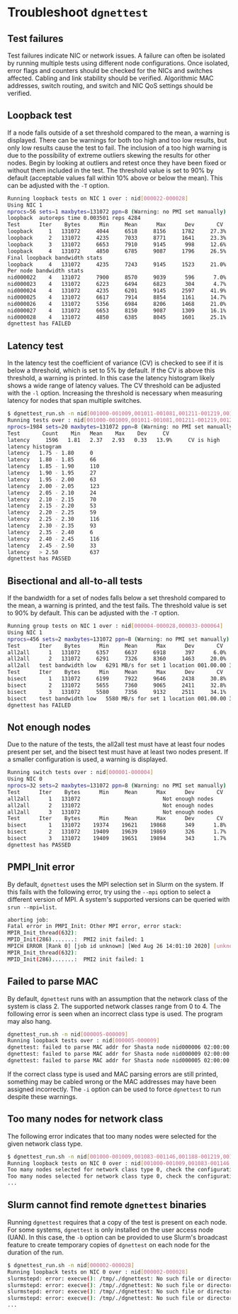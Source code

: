
# Troubleshoot `dgnettest`

## Test failures

Test failures indicate NIC or network issues. A failure can often be isolated by
running multiple tests using different node configurations. Once isolated, error
flags and counters should be checked for the NICs and switches affected. Cabling
and link stability should be verified. Algorithmic MAC addresses, switch
routing, and switch and NIC QoS settings should be verified.

## Loopback test

If a node falls outside of a set threshold compared to the mean, a warning is
displayed. There can be warnings for both too high and too low results, but only
low results cause the test to fail. The inclusion of a too high warning is due
to the possibility of extreme outliers skewing the results for other
nodes. Begin by looking at outliers and retest once they have been
fixed or without them included in the test. The threshold value is set to 90% by
default (acceptable values fall within 10% above or below the mean). This can be
adjusted with the `-T` option.

```bash
Running loopback tests on NIC 1 over : nid[000022-000028]
Using NIC 1
nprocs=56 sets=1 maxbytes=131072 ppn=8 (Warning: no PMI set manually)
loopback  autoreps time 0.003501 reps 4284
Test      Iter    Bytes      Min     Mean      Max      Dev       CV
loopback     1   131072     4044     6518     8156     1782     27.3%
loopback     2   131072     4235     7033     8771     1641     23.3%
loopback     3   131072     6653     7910     9145      998     12.6%
loopback     4   131072     4850     6785     9087     1796     26.5%
Final loopback bandwidth stats
loopback     4   131072     4235     7243     9145     1523     21.0%
Per node bandwidth stats
nid000022    4   131072     7900     8570     9039      596      7.0%   result is high
nid000023    4   131072     6223     6494     6823      304      4.7%    result is low
nid000024    4   131072     4235     6201     9145     2597     41.9%    result is low
nid000025    4   131072     6617     7914     8854     1161     14.7%
nid000026    4   131072     5356     6984     8206     1468     21.0%
nid000027    4   131072     6653     8150     9087     1309     16.1%   result is high
nid000028    4   131072     4850     6385     8045     1601     25.1%    result is low
dgnettest has FAILED
```

## Latency test

In the latency test the coefficient of variance (CV) is checked to see if it is
below a threshold, which is set to 5% by default. If the CV is above this
threshold, a warning is printed. In this case the latency histogram likely shows
a wide range of latency values. The CV threshold can be adjusted with the `-l`
option. Increasing the threshold is necessary when measuring latency for nodes
that span multiple switches.

```bash
$ dgnettest_run.sh -n nid[001000-001009,001011-001081,001211-001219,001221-001279,001412-001499,001501-001511] -s 16 latency
Running tests over : nid[001000-001009,001011-001081,001211-001219,001221-001279,001412-001499,001501-001511]
nprocs=1984 sets=20 maxbytes=131072 ppn=8 (Warning: no PMI set manually)
Test       Count    Min   Mean    Max    Dev     CV
latency     1596   1.81   2.37   2.93   0.33   13.9%     CV is high
latency histogram
latency   1.75 - 1.80     0
latency   1.80 - 1.85     66
latency   1.85 - 1.90     110
latency   1.90 - 1.95     27
latency   1.95 - 2.00     63
latency   2.00 - 2.05     123
latency   2.05 - 2.10     24
latency   2.10 - 2.15     70
latency   2.15 - 2.20     53
latency   2.20 - 2.25     59
latency   2.25 - 2.30     116
latency   2.30 - 2.35     93
latency   2.35 - 2.40     6
latency   2.40 - 2.45     116
latency   2.45 - 2.50     33
latency   > 2.50          637
dgnettest has PASSED
```

## Bisectional and all-to-all tests

If the bandwidth for a set of nodes falls below a set threshold compared to the
mean, a warning is printed, and the test fails. The threshold value is set to
90% by default. This can be adjusted with the `-T` option.

```bash
Running group tests on NIC 1 over : nid[000004-000028,000033-000064]
Using NIC 1
nprocs=456 sets=2 maxbytes=131072 ppn=8 (Warning: no PMI set manually)
Test      Iter    Bytes      Min     Mean      Max      Dev       CV
all2all      1   131072     6357     6637     6918      397      6.0%
all2all      2   131072     6291     7326     8360     1463     20.0%
all2all   test bandwidth low   6291 MB/s for set 1 location 001.00.00 32 nodes: nid[000033-000064]
Test      Iter    Bytes      Min     Mean      Max      Dev       CV
bisect       1   131072     6199     7922     9646     2438     30.8%
bisect       2   131072     5655     7360     9065     2411     32.8%
bisect       3   131072     5580     7356     9132     2511     34.1%
bisect    test bandwidth low   5580 MB/s for set 1 location 001.00.00 32 nodes: nid[000033-000064]
dgnettest has FAILED
```

## Not enough nodes

Due to the nature of the tests, the all2all test must have at least four nodes
present per set, and the bisect test must have at least two nodes present. If a
smaller configuration is used, a warning is displayed.

```bash
Running switch tests over : nid[000001-000004]
Using NIC 0
nprocs=32 sets=2 maxbytes=131072 ppn=8 (Warning: no PMI set manually)
Test      Iter    Bytes      Min     Mean      Max      Dev       CV
all2all      1   131072 						 Not enough nodes
all2all      2   131072 						 Not enough nodes
all2all      3   131072 						 Not enough nodes
Test      Iter    Bytes      Min     Mean      Max      Dev       CV
bisect       1   131072    19374    19621    19868      349      1.8%
bisect       2   131072    19409    19639    19869      326      1.7%
bisect       3   131072    19409    19651    19894      343      1.7%
dgnettest has PASSED
```

## PMPI_Init error

By default, `dgnettest` uses the MPI selection set in Slurm on the system. If this
fails with the following error, try using the `--mpi` option to select a
different version of MPI. A system's supported versions can be queried with
`srun --mpi=list`.

```bash
aborting job:
Fatal error in PMPI_Init: Other MPI error, error stack:
MPIR_Init_thread(632):
MPID_Init(286).......:  PMI2 init failed: 1
MPICH ERROR [Rank 0] [job id unknown] [Wed Aug 26 14:01:10 2020] [unknown] [nid000009] - Abort(590863) (rank 0 in comm 0): Fatal error in PMPI_Init: Other MPI error, error stack:
MPIR_Init_thread(632):
MPID_Init(286).......:  PMI2 init failed: 1
```

## Failed to parse MAC

By default, `dgnettest` runs with an assumption that the network class of the
system is class 2. The supported network classes range from 0 to 4. The
following error is seen when an incorrect class type is used. The program may
also hang.

```bash
dgnettest_run.sh -n nid[000005-000009]
Running loopback tests over : nid[000005-000009]
dgnettest: failed to parse MAC addr for Shasta node nid000006 02:00:00:00:00:3e
dgnettest: failed to parse MAC addr for Shasta node nid000009 02:00:00:00:00:2c
dgnettest: failed to parse MAC addr for Shasta node nid000005 02:00:00:00:00:3f
```

If the correct class type is used and MAC parsing errors are still printed,
something may be cabled wrong or the MAC addresses may have been assigned
incorrectly. The `-i` option can be used to force `dgnettest` to run despite these
warnings.

## Too many nodes for network class

The following error indicates that too many nodes were selected for the given
network class type.

```bash
$ dgnettest_run.sh -n nid[001000-001009,001083-001146,001188-001219,001278-001279,001284-001347,001432-001499,001501-001506,001510-001511] -c 0
Running loopback tests on NIC 0 over : nid[001000-001009,001083-001146,001188-001219,001278-001279,001284-001347,001432-001499,001501-001506,001510-001511]
Too many nodes selected for network class type 0, check the configuration
Too many nodes selected for network class type 0, check the configuration
...
```

## Slurm cannot find remote `dgnettest` binaries

Running `dgnettest` requires that a copy of the test is present on each node. For
some systems, `dgnettest` is only installed on the user access node (UAN). In this
case, the `-b` option can be provided to use Slurm's broadcast feature to create
temporary copies of `dgnettest` on each node for the duration of the run.

```bash
$ dgnettest_run.sh -n nid[000002-000028]
Running loopback tests on NIC 0 over : nid[000002-000028]
slurmstepd: error: execve(): /tmp/./dgnettest: No such file or directory
slurmstepd: error: execve(): /tmp/./dgnettest: No such file or directory
slurmstepd: error: execve(): /tmp/./dgnettest: No such file or directory
slurmstepd: error: execve(): /tmp/./dgnettest: No such file or directory
...
```
